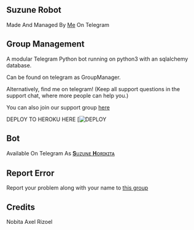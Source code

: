 ## Suzune Robot 
Made And Managed By [Me](https://t.me/DesiNobita) On Telegram 

## Group Management 

A modular Telegram Python bot running on python3 with an sqlalchemy database.

Can be found on telegram as GroupManager.

Alternatively, find me on telegram! (Keep all support questions in the support chat, where more people can help you.)

You can also join our support group [here](https://t.me/Suzune_Support)

DEPLOY TO HEROKU HERE
[![DEPLOY](https://heroku.com/deploy?template=https://github.com/desinobita/Suzunerobot)

## Bot
Available On Telegram As [𝐒ᴜᴢᴜɴᴇ 𝐇ᴏʀɪᴋɪᴛᴀ](https://t.me/Suzune_Superbot)

## Report Error 
Report your problem along with your name to [this group](https://t.me/Suzune_Support)

## Credits
 
 Nobita
 Axel
 Rizoel
